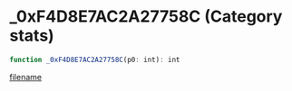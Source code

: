 # _0xF4D8E7AC2A27758C (Category stats)

```js
function _0xF4D8E7AC2A27758C(p0: int): int
```

[filename](_0xF4D8E7AC2A27758C_m.md ':include')